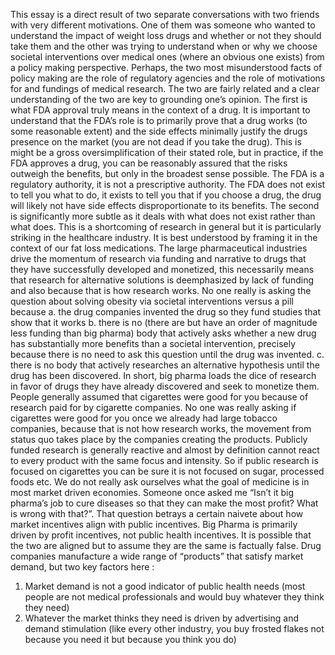 This essay is a direct result of two separate conversations with two friends with very different motivations. One of them was someone who wanted to understand the impact of weight loss drugs and whether or not they should take them and the other was trying to understand when or why we choose societal interventions over medical ones (where an obvious one exists) from a policy making perspective. 
Perhaps, the two most misunderstood facts of policy making are the role of regulatory agencies and the role of motivations for and fundings of medical research. The two are fairly related and a clear understanding of the two are key to grounding one’s opinion. 
The first is what FDA approval truly means in the context of a drug. It is important to understand that the FDA’s role is to primarily prove that a drug works (to some reasonable extent) and the side effects minimally justify the drugs presence on the market (you are not dead if you take the drug). This is might be a gross oversimplification of their stated role, but in practice, if the FDA approves a drug, you can be reasonably assured that the risks outweigh the benefits, but only in the broadest sense possible. The FDA is a regulatory authority, it is not a prescriptive authority. The FDA does not exist to tell you what to do, it exists to tell you that if you choose a drug, the drug will likely not have side effects disproportionate to its benefits. 
The second is significantly more subtle as it deals with what does not exist rather than what does. This is a shortcoming of research in general but it is particularly striking in the healthcare industry. It is best understood by framing it in the context of our fat loss medications. The large pharmaceutical industries drive the momentum of research via funding and narrative to drugs that they have successfully developed and monetized, this necessarily means that research for alternative solutions is deemphasized by lack of funding and also because that is how research works. No one really is asking the question about solving obesity via societal interventions versus a pill because 
a. the drug companies invented the drug so they fund studies that show that it works
b. there is no (there are but have an order of magnitude less funding than big pharma) body that actively asks whether a new drug has substantially more benefits than a societal intervention, precisely because there is no need to ask this question until the drug was invented.
c. there is no body that actively researches an alternative hypothesis until the drug has been discovered.
In short, big pharma loads the dice of research in favor of drugs they have already discovered and seek to monetize them. 
People generally assumed that cigarettes were good for you because of research paid for by cigarette companies. No one was really asking if cigarettes were good for you once we already had large tobacco companies, because that is not how research works, the movement from status quo takes place by the companies creating the products. Publicly funded research is generally reactive and almost by definition cannot react to every product with the same focus and intensity. So if public research is focused on cigarettes you can be sure it is not focused on sugar, processed foods etc. 
We do not really ask ourselves what the goal of medicine is in most market driven economies. Someone once asked me “Isn’t it big pharma’s job to cure diseases so that they can make the most profit? What is wrong with that?”. That question betrays a certain naivete about how market incentives align with public incentives. Big Pharma is primarily driven by profit incentives, not public health incentives. It is possible that the two are aligned but to assume they are the same is factually false. Drug companies manufacture a wide range of “products” that satisfy market demand, but two key factors here :
1. Market demand is not a good indicator of public health needs (most people are not medical professionals and would buy whatever they think they need)
1.	Whatever the market thinks they need is driven by advertising and demand stimulation (like every other industry, you buy frosted flakes not because you need it but because you think you do)
